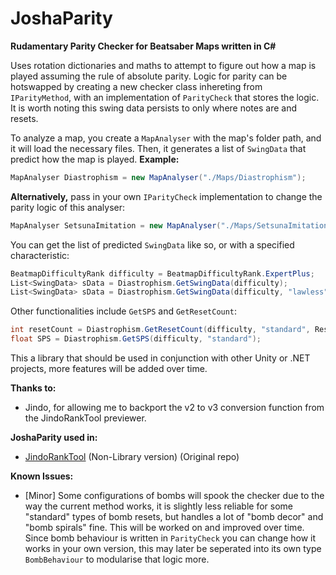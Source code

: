 # JoshaParity

**Rudamentary Parity Checker for Beatsaber Maps written in C#**

Uses rotation dictionaries and maths to attempt to figure out how a map is played assuming the
rule of absolute parity. Logic for parity can be hotswapped by creating a new checker class inhereting from
`IParityMethod`, with an implementation of `ParityCheck` that stores the logic. It is worth noting this swing data
persists to only where notes are and resets.

To analyze a map, you create a `MapAnalyser` with the map's folder path, and
it will load the necessary files. Then, it generates a list of `SwingData` that predict how the map is played.
**Example:**
```C#
MapAnalyser Diastrophism = new MapAnalyser("./Maps/Diastrophism");
```
**Alternatively,** pass in your own `IParityCheck` implementation to change the parity logic of this analyser:
```C#
MapAnalyser SetsunaImitation = new MapAnalyser("./Maps/SetsunaImitation", new RetroParityCheck());
```
You can get the list of predicted `SwingData` like so, or with a specified characteristic:
```C#
BeatmapDifficultyRank difficulty = BeatmapDifficultyRank.ExpertPlus;
List<SwingData> sData = Diastrophism.GetSwingData(difficulty);
List<SwingData> sData = Diastrophism.GetSwingData(difficulty, "lawless");
```

Other functionalities include `GetSPS` and `GetResetCount`:
```C#
int resetCount = Diastrophism.GetResetCount(difficulty, "standard", ResetType.Bomb);
float SPS = Diastrophism.GetSPS(difficulty, "standard");
```
This a library that should be used in conjunction with other Unity or .NET projects, more
features will be added over time.

**Thanks to:**
- Jindo, for allowing me to backport the v2 to v3 conversion function from the JindoRankTool previewer.

**JoshaParity used in:**
- [JindoRankTool](https://github.com/oshannonlepper/JindoRankTool) (Non-Library version) (Original repo)

**Known Issues:**
- [Minor] Some configurations of bombs will spook the checker due to the way the current method works, it is slightly less
  reliable for some "standard" types of bomb resets, but handles a lot of "bomb decor" and "bomb spirals" fine.
  This will be worked on and improved over time. Since bomb behaviour is written in `ParityCheck` you can change how it works in your
  own version, this may later be seperated into its own type `BombBehaviour` to modularise that logic more.

